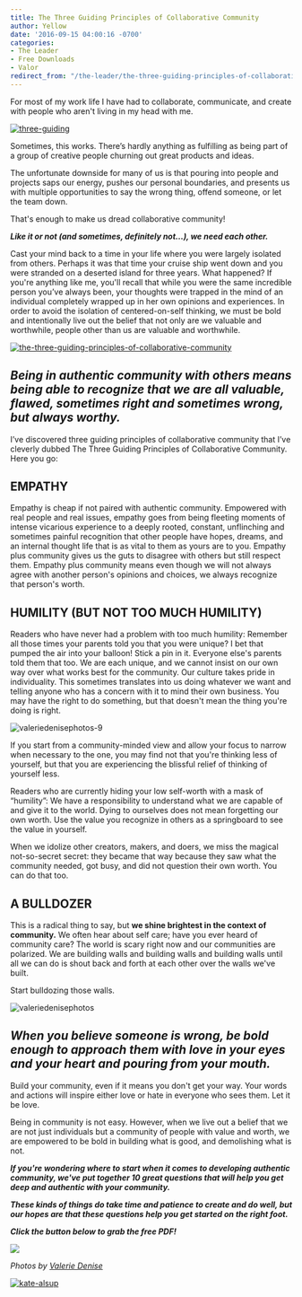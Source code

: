 ```yaml
---
title: The Three Guiding Principles of Collaborative Community
author: Yellow
date: '2016-09-15 04:00:16 -0700'
categories:
- The Leader
- Free Downloads
- Valor
redirect_from: "/the-leader/the-three-guiding-principles-of-collaborative-community/"
---
```


For most of my work life I have had to collaborate, communicate, and create with people who aren't living in my head with me.

[![three-guiding](https://yellow-blog-images.imgix.net/2016/09/THREE-Guiding2.jpg)](https://yellow-blog-images.imgix.net/2016/09/THREE-Guiding2.jpg)

Sometimes, this works. There’s hardly anything as fulfilling as being part of a group of creative people churning out great products and ideas.

The unfortunate downside for many of us is that pouring into people and projects saps our energy, pushes our personal boundaries, and presents us with multiple opportunities to say the wrong thing, offend someone, or let the team down.

That's enough to make us dread collaborative community!

_**Like it or not (and sometimes, definitely not...), we need each other.**_

Cast your mind back to a time in your life where you were largely isolated from others. Perhaps it was that time your cruise ship went down and you were stranded on a deserted island for three years. What happened? If you're anything like me, you'll recall that while you were the same incredible person you’ve always been, your thoughts were trapped in the mind of an individual completely wrapped up in her own opinions and experiences. In order to avoid the isolation of centered-on-self thinking, we must be bold and intentionally live out the belief that not only are we valuable and worthwhile, people other than us are valuable and worthwhile.

[![the-three-guiding-principles-of-collaborative-community](https://yellow-blog-images.imgix.net/2016/09/THE-THREE-GUIDING-PRINCIPLES-OF-COLLABORATIVE-COMMUNITY.jpg)](https://yellow-blog-images.imgix.net/2016/09/THE-THREE-GUIDING-PRINCIPLES-OF-COLLABORATIVE-COMMUNITY.jpg)

## _Being in authentic community with others means being able to recognize that we are all valuable, flawed, sometimes right and sometimes wrong, but always worthy._

I’ve discovered three guiding principles of collaborative community that I’ve cleverly dubbed The Three Guiding Principles of Collaborative Community. Here you go:

## EMPATHY

Empathy is cheap if not paired with authentic community. Empowered with real people and real issues, empathy goes from being fleeting moments of intense vicarious experience to a deeply rooted, constant, unflinching and sometimes painful recognition that other people have hopes, dreams, and an internal thought life that is as vital to them as yours are to you. Empathy plus community gives us the guts to disagree with others but still respect them. Empathy plus community means even though we will not always agree with another person's opinions and choices, we always recognize that person's worth.

## HUMILITY (BUT NOT TOO MUCH HUMILITY)

Readers who have never had a problem with too much humility: Remember all those times your parents told you that you were unique? I bet that pumped the air into your balloon! Stick a pin in it. Everyone else's parents told them that too. We are each unique, and we cannot insist on our own way over what works best for the community. Our culture takes pride in individuality. This sometimes translates into us doing whatever we want and telling anyone who has a concern with it to mind their own business. You may have the right to do something, but that doesn't mean the thing you're doing is right.

![valeriedenisephotos-9](https://yellow-blog-images.imgix.net/2016/09/ValerieDenisePhotos-9-1024x683.jpg)

If you start from a community-minded view and allow your focus to narrow when necessary to the one, you may find not that you're thinking less of yourself, but that you are experiencing the blissful relief of thinking of yourself less.

Readers who are currently hiding your low self-worth with a mask of “humility”: We have a responsibility to understand what we are capable of and give it to the world. Dying to ourselves does not mean forgetting our own worth. Use the value you recognize in others as a springboard to see the value in yourself.

When we idolize other creators, makers, and doers, we miss the magical not-so-secret secret: they became that way because they saw what the community needed, got busy, and did not question their own worth. You can do that too.

## A BULLDOZER

This is a radical thing to say, but **we shine brightest in the context of community.** We often hear about self care; have you ever heard of community care? The world is scary right now and our communities are polarized. We are building walls and building walls and building walls until all we can do is shout back and forth at each other over the walls we've built.

Start bulldozing those walls.

![valeriedenisephotos](https://yellow-blog-images.imgix.net/2016/09/ValerieDenisePhotos-1024x683.jpg)

## _When you believe someone is wrong, be bold enough to approach them with love in your eyes and your heart and pouring from your mouth._

Build your community, even if it means you don't get your way. Your words and actions will inspire either love or hate in everyone who sees them. Let it be love.

Being in community is not easy. However, when we live out a belief that we are not just individuals but a community of people with value and worth, we are empowered to be bold in building what is good, and demolishing what is not.

_**If you're wondering where to start when it comes to developing authentic community, we've put together 10 great questions that will help you get deep and authentic with your community.**_

_**These kinds of things do take time and patience to create and do well, but our hopes are that these questions help you get started on the right foot.**_

_**Click the button below to grab the free PDF!**_

[![](https://lh3.googleusercontent.com/RzweaGRbOtS0IUBG4BRx0wpPNBPd-Q_g-ePYDoIWqQzMqBh_TXtIQSJB3c0ukw_I8WRHISuKIqJyK3towP2fJw=s0)](https://yellowcollective.leadpages.co/leadbox/140638b73f72a2%3A17a2246bc746dc/5699257587728384/)

_Photos by [Valerie Denise](http://valeriedenisephotos.com/)_

[![kate-alsup](https://yellow-blog-images.imgix.net/2016/09/Kate-Alsup1.jpg)](http://www.thebraveryboard.com/)

